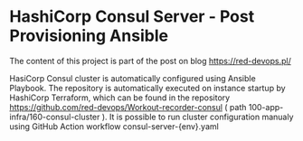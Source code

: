 # HashiCorp Consul Server - Post Provisioning Ansible

The content of this project is part of the post on blog https://red-devops.pl/<br>

HasiCorp Consul cluster is automatically configured using Ansible Playbook. The repository is automatically executed on instance startup by HashiCorp Terraform, which can be found in the repository https://github.com/red-devops/Workout-recorder-consul ( path 100-app-infra/160-consul-cluster ). It is possible to run cluster configuration manualy using GitHub Action workflow consul-server-{env}.yaml